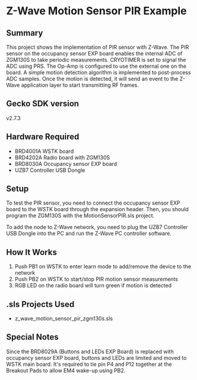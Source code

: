 # Z-Wave Motion Sensor PIR Example #

## Summary ##

This project shows the implementation of PIR sensor with Z-Wave. The PIR sensor on the occupancy sensor EXP board enables the internal ADC of ZGM130S to take periodic measurements. CRYOTIMER is
set to signal the ADC using PRS. The Op-Amp is configured to use the external one on the board. A simple motion detection algorithm is implemented to post-process ADC samples. Once the motion 
is detected, it will send an event to the Z-Wave application layer to start transmitting RF frames.

## Gecko SDK version ##

v2.7.3

## Hardware Required ##

- BRD4001A WSTK board
- BRD4202A Radio board with ZGM130S
- BRD8030A Occupancy sensor EXP board
- UZB7 Controller USB Dongle

## Setup ##

To test the PIR sensor, you need to connect the occupancy sensor EXP board to the WSTK board through the expansion header. Then, you should program the ZGM130S with the MotionSensorPIR.sls project.

To add the node to Z-Wave network, you need to plug the UZB7 Controller USB Dongle into the PC and run the Z-Wave PC controller software.

## How It Works ##

1. Push PB1 on WSTK to enter learn mode to add/remove the device to the network
2. Push PB2 on WSTK to start/stop PIR motion sensor measurements
3. RGB LED on the radio board will turn green if motion is detected

## .sls Projects Used ##

- z_wave_motion_sensor_pir_zgm130s.sls

## Special Notes ##

Since the BRD8029A (Buttons and LEDs EXP Board) is replaced with occupancy sensor EXP board, buttons and LEDs are limited and moved to WSTK main board. It's required to tie pin P4 and P12 together at the Breakout Pads to allow EM4 wake-up using PB2.
